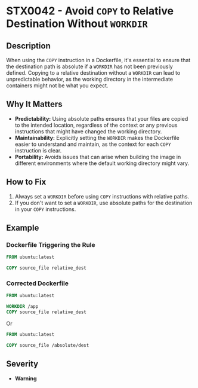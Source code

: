 # STX0042 - Avoid `COPY` to Relative Destination Without `WORKDIR`

## Description

When using the `COPY` instruction in a Dockerfile, it's essential to ensure that the destination path is absolute if a `WORKDIR` has not been previously defined. Copying to a relative destination without a `WORKDIR` can lead to unpredictable behavior, as the working directory in the intermediate containers might not be what you expect.

## Why It Matters

-   **Predictability:** Using absolute paths ensures that your files are copied to the intended location, regardless of the context or any previous instructions that might have changed the working directory.
-   **Maintainability:**  Explicitly setting the `WORKDIR` makes the Dockerfile easier to understand and maintain, as the context for each `COPY` instruction is clear.
-   **Portability:**  Avoids issues that can arise when building the image in different environments where the default working directory might vary.

## How to Fix

1.  Always set a `WORKDIR` before using `COPY` instructions with relative paths.
2.  If you don't want to set a `WORKDIR`, use absolute paths for the destination in your `COPY` instructions.

## Example

### Dockerfile Triggering the Rule

```dockerfile
FROM ubuntu:latest

COPY source_file relative_dest
```

### Corrected Dockerfile

```dockerfile
FROM ubuntu:latest

WORKDIR /app
COPY source_file relative_dest
```

Or

```dockerfile
FROM ubuntu:latest

COPY source_file /absolute/dest
```

## Severity

  - **Warning**